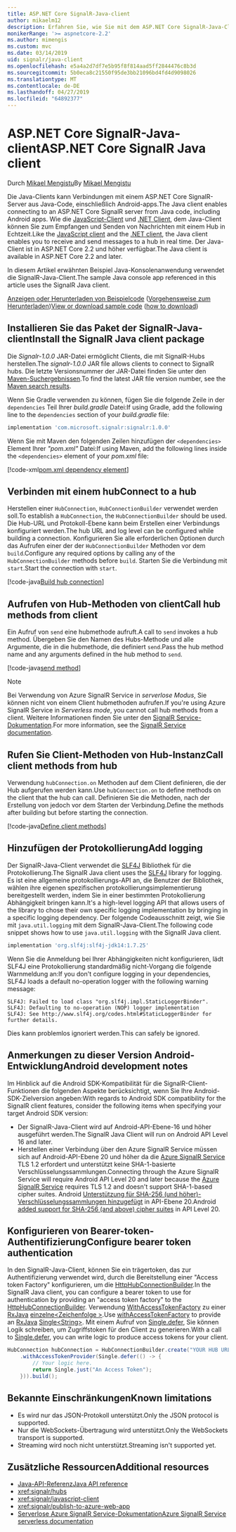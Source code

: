 ```yaml
---
title: ASP.NET Core SignalR-Java-client
author: mikaelm12
description: Erfahren Sie, wie Sie mit dem ASP.NET Core SignalR-Java-Client.
monikerRange: '>= aspnetcore-2.2'
ms.author: mimengis
ms.custom: mvc
ms.date: 03/14/2019
uid: signalr/java-client
ms.openlocfilehash: e5a4a2d7df7e5b95f8f814aad5ff2844476c8b3d
ms.sourcegitcommit: 5b0eca8c21550f95de3bb21096bd4fd4d9098026
ms.translationtype: MT
ms.contentlocale: de-DE
ms.lasthandoff: 04/27/2019
ms.locfileid: "64892377"
---
```

# <a name="aspnet-core-signalr-java-client"></a><span data-ttu-id="c3238-103">ASP.NET Core SignalR-Java-client</span><span class="sxs-lookup"><span data-stu-id="c3238-103">ASP.NET Core SignalR Java client</span></span>

<span data-ttu-id="c3238-104">Durch [Mikael Mengistu](https://twitter.com/MikaelM_12)</span><span class="sxs-lookup"><span data-stu-id="c3238-104">By [Mikael Mengistu](https://twitter.com/MikaelM_12)</span></span>

<span data-ttu-id="c3238-105">Die Java-Clients kann Verbindungen mit einem ASP.NET Core SignalR-Server aus Java-Code, einschließlich Android-apps.</span><span class="sxs-lookup"><span data-stu-id="c3238-105">The Java client enables connecting to an ASP.NET Core SignalR server from Java code, including Android apps.</span></span> <span data-ttu-id="c3238-106">Wie die [JavaScript-Client](xref:signalr/javascript-client) und [.NET Client](xref:signalr/dotnet-client), dem Java-Client können Sie zum Empfangen und Senden von Nachrichten mit einem Hub in Echtzeit.</span><span class="sxs-lookup"><span data-stu-id="c3238-106">Like the [JavaScript client](xref:signalr/javascript-client) and the [.NET client](xref:signalr/dotnet-client), the Java client enables you to receive and send messages to a hub in real time.</span></span> <span data-ttu-id="c3238-107">Der Java-Client ist in ASP.NET Core 2.2 und höher verfügbar.</span><span class="sxs-lookup"><span data-stu-id="c3238-107">The Java client is available in ASP.NET Core 2.2 and later.</span></span>

<span data-ttu-id="c3238-108">In diesem Artikel erwähnten Beispiel Java-Konsolenanwendung verwendet die SignalR-Java-Client.</span><span class="sxs-lookup"><span data-stu-id="c3238-108">The sample Java console app referenced in this article uses the SignalR Java client.</span></span>

<span data-ttu-id="c3238-109">[Anzeigen oder Herunterladen von Beispielcode](https://github.com/aspnet/AspNetCore.Docs/tree/master/aspnetcore/signalr/java-client/sample) ([Vorgehensweise zum Herunterladen](xref:index#how-to-download-a-sample))</span><span class="sxs-lookup"><span data-stu-id="c3238-109">[View or download sample code](https://github.com/aspnet/AspNetCore.Docs/tree/master/aspnetcore/signalr/java-client/sample) ([how to download](xref:index#how-to-download-a-sample))</span></span>

## <a name="install-the-signalr-java-client-package"></a><span data-ttu-id="c3238-110">Installieren Sie das Paket der SignalR-Java-client</span><span class="sxs-lookup"><span data-stu-id="c3238-110">Install the SignalR Java client package</span></span>

<span data-ttu-id="c3238-111">Die *Signalr-1.0.0* JAR-Datei ermöglicht Clients, die mit SignalR-Hubs herstellen.</span><span class="sxs-lookup"><span data-stu-id="c3238-111">The *signalr-1.0.0* JAR file allows clients to connect to SignalR hubs.</span></span> <span data-ttu-id="c3238-112">Die letzte Versionsnummer der JAR-Datei finden Sie unter den [Maven-Suchergebnissen](https://search.maven.org/search?q=g:com.microsoft.signalr%20AND%20a:signalr).</span><span class="sxs-lookup"><span data-stu-id="c3238-112">To find the latest JAR file version number, see the [Maven search results](https://search.maven.org/search?q=g:com.microsoft.signalr%20AND%20a:signalr).</span></span>

<span data-ttu-id="c3238-113">Wenn Sie Gradle verwenden zu können, fügen Sie die folgende Zeile in der `dependencies` Teil Ihrer *build.gradle* Datei:</span><span class="sxs-lookup"><span data-stu-id="c3238-113">If using Gradle, add the following line to the `dependencies` section of your *build.gradle* file:</span></span>

```gradle
implementation 'com.microsoft.signalr:signalr:1.0.0'
```

<span data-ttu-id="c3238-114">Wenn Sie mit Maven den folgenden Zeilen hinzufügen der `<dependencies>` Element Ihrer *"pom.xml"* Datei:</span><span class="sxs-lookup"><span data-stu-id="c3238-114">If using Maven, add the following lines inside the `<dependencies>` element of your *pom.xml* file:</span></span>

[!code-xml[pom.xml dependency element](java-client/sample/pom.xml?name=snippet_dependencyElement)]

## <a name="connect-to-a-hub"></a><span data-ttu-id="c3238-115">Verbinden mit einem hub</span><span class="sxs-lookup"><span data-stu-id="c3238-115">Connect to a hub</span></span>

<span data-ttu-id="c3238-116">Herstellen einer `HubConnection`, `HubConnectionBuilder` verwendet werden soll.</span><span class="sxs-lookup"><span data-stu-id="c3238-116">To establish a `HubConnection`, the `HubConnectionBuilder` should be used.</span></span> <span data-ttu-id="c3238-117">Die Hub-URL und Protokoll-Ebene kann beim Erstellen einer Verbindungs konfiguriert werden.</span><span class="sxs-lookup"><span data-stu-id="c3238-117">The hub URL and log level can be configured while building a connection.</span></span> <span data-ttu-id="c3238-118">Konfigurieren Sie alle erforderlichen Optionen durch das Aufrufen einer der der `HubConnectionBuilder` Methoden vor dem `build`.</span><span class="sxs-lookup"><span data-stu-id="c3238-118">Configure any required options by calling any of the `HubConnectionBuilder` methods before `build`.</span></span> <span data-ttu-id="c3238-119">Starten Sie die Verbindung mit `start`.</span><span class="sxs-lookup"><span data-stu-id="c3238-119">Start the connection with `start`.</span></span>

[!code-java[Build hub connection](java-client/sample/src/main/java/Chat.java?range=16-17)]

## <a name="call-hub-methods-from-client"></a><span data-ttu-id="c3238-120">Aufrufen von Hub-Methoden von client</span><span class="sxs-lookup"><span data-stu-id="c3238-120">Call hub methods from client</span></span>

<span data-ttu-id="c3238-121">Ein Aufruf von `send` eine hubmethode aufruft.</span><span class="sxs-lookup"><span data-stu-id="c3238-121">A call to `send` invokes a hub method.</span></span> <span data-ttu-id="c3238-122">Übergeben Sie den Namen des Hubs-Methode und alle Argumente, die in die hubmethode, die definiert `send`.</span><span class="sxs-lookup"><span data-stu-id="c3238-122">Pass the hub method name and any arguments defined in the hub method to `send`.</span></span>

[!code-java[send method](java-client/sample/src/main/java/Chat.java?range=28)]

> [!NOTE]
> <span data-ttu-id="c3238-123">Bei Verwendung von Azure SignalR Service in *serverlose Modus*, Sie können nicht von einem Client hubmethoden aufrufen.</span><span class="sxs-lookup"><span data-stu-id="c3238-123">If you're using Azure SignalR Service in *Serverless mode*, you cannot call hub methods from a client.</span></span> <span data-ttu-id="c3238-124">Weitere Informationen finden Sie unter den [SignalR Service-Dokumentation](/azure/azure-signalr/signalr-concept-serverless-development-config).</span><span class="sxs-lookup"><span data-stu-id="c3238-124">For more information, see the [SignalR Service documentation](/azure/azure-signalr/signalr-concept-serverless-development-config).</span></span>

## <a name="call-client-methods-from-hub"></a><span data-ttu-id="c3238-125">Rufen Sie Client-Methoden von Hub-Instanz</span><span class="sxs-lookup"><span data-stu-id="c3238-125">Call client methods from hub</span></span>

<span data-ttu-id="c3238-126">Verwendung `hubConnection.on` Methoden auf dem Client definieren, die der Hub aufgerufen werden kann.</span><span class="sxs-lookup"><span data-stu-id="c3238-126">Use `hubConnection.on` to define methods on the client that the hub can call.</span></span> <span data-ttu-id="c3238-127">Definieren Sie die Methoden, nach der Erstellung von jedoch vor dem Starten der Verbindung.</span><span class="sxs-lookup"><span data-stu-id="c3238-127">Define the methods after building but before starting the connection.</span></span>

[!code-java[Define client methods](java-client/sample/src/main/java/Chat.java?range=19-21)]

## <a name="add-logging"></a><span data-ttu-id="c3238-128">Hinzufügen der Protokollierung</span><span class="sxs-lookup"><span data-stu-id="c3238-128">Add logging</span></span>

<span data-ttu-id="c3238-129">Der SignalR-Java-Client verwendet die [SLF4J](https://www.slf4j.org/) Bibliothek für die Protokollierung.</span><span class="sxs-lookup"><span data-stu-id="c3238-129">The SignalR Java client uses the [SLF4J](https://www.slf4j.org/) library for logging.</span></span> <span data-ttu-id="c3238-130">Es ist eine allgemeine protokollierungs-API an, die Benutzer der Bibliothek, wählen ihre eigenen spezifischen protokollierungsimplementierung bereitgestellt werden, indem Sie in einer bestimmten Protokollierung Abhängigkeit bringen kann.</span><span class="sxs-lookup"><span data-stu-id="c3238-130">It's a high-level logging API that allows users of the library to chose their own specific logging implementation by bringing in a specific logging dependency.</span></span> <span data-ttu-id="c3238-131">Der folgende Codeausschnitt zeigt, wie Sie mit `java.util.logging` mit dem SignalR-Java-Client.</span><span class="sxs-lookup"><span data-stu-id="c3238-131">The following code snippet shows how to use `java.util.logging` with the SignalR Java client.</span></span>

```gradle
implementation 'org.slf4j:slf4j-jdk14:1.7.25'
```

<span data-ttu-id="c3238-132">Wenn Sie die Anmeldung bei Ihrer Abhängigkeiten nicht konfigurieren, lädt SLF4J eine Protokollierung standardmäßig nicht-Vorgang die folgende Warnmeldung an:</span><span class="sxs-lookup"><span data-stu-id="c3238-132">If you don't configure logging in your dependencies, SLF4J loads a default no-operation logger with the following warning message:</span></span>

```
SLF4J: Failed to load class "org.slf4j.impl.StaticLoggerBinder".
SLF4J: Defaulting to no-operation (NOP) logger implementation
SLF4J: See http://www.slf4j.org/codes.html#StaticLoggerBinder for further details.
```

<span data-ttu-id="c3238-133">Dies kann problemlos ignoriert werden.</span><span class="sxs-lookup"><span data-stu-id="c3238-133">This can safely be ignored.</span></span>

## <a name="android-development-notes"></a><span data-ttu-id="c3238-134">Anmerkungen zu dieser Version Android-Entwicklung</span><span class="sxs-lookup"><span data-stu-id="c3238-134">Android development notes</span></span>

<span data-ttu-id="c3238-135">Im Hinblick auf die Android SDK-Kompatibilität für die SignalR-Client-Funktionen die folgenden Aspekte berücksichtigt, wenn Sie Ihre Android-SDK-Zielversion angeben:</span><span class="sxs-lookup"><span data-stu-id="c3238-135">With regards to Android SDK compatibility for the SignalR client features, consider the following items when specifying your target Android SDK version:</span></span>

* <span data-ttu-id="c3238-136">Der SignalR-Java-Client wird auf Android-API-Ebene-16 und höher ausgeführt werden.</span><span class="sxs-lookup"><span data-stu-id="c3238-136">The SignalR Java Client will run on Android API Level 16 and later.</span></span>
* <span data-ttu-id="c3238-137">Herstellen einer Verbindung über den Azure SignalR Service müssen sich auf Android-API-Ebene 20 und höher da die [Azure SignalR Service](/azure/azure-signalr/signalr-overview) TLS 1.2 erfordert und unterstützt keine SHA-1-basierte Verschlüsselungssammlungen.</span><span class="sxs-lookup"><span data-stu-id="c3238-137">Connecting through the Azure SignalR Service will require Android API Level 20 and later because the [Azure SignalR Service](/azure/azure-signalr/signalr-overview) requires TLS 1.2 and doesn't support SHA-1-based cipher suites.</span></span> <span data-ttu-id="c3238-138">Android [Unterstützung für SHA-256 (und höher)-Verschlüsselungssammlungen hinzugefügt](https://developer.android.com/reference/javax/net/ssl/SSLSocket) in API-Ebene 20.</span><span class="sxs-lookup"><span data-stu-id="c3238-138">Android [added support for SHA-256 (and above) cipher suites](https://developer.android.com/reference/javax/net/ssl/SSLSocket) in API Level 20.</span></span>

## <a name="configure-bearer-token-authentication"></a><span data-ttu-id="c3238-139">Konfigurieren von Bearer-token-Authentifizierung</span><span class="sxs-lookup"><span data-stu-id="c3238-139">Configure bearer token authentication</span></span>

<span data-ttu-id="c3238-140">In den SignalR-Java-Client, können Sie ein trägertoken, das zur Authentifizierung verwendet wird, durch die Bereitstellung einer "Access token Factory" konfigurieren, um die [HttpHubConnectionBuilder](/java/api/com.microsoft.signalr._http_hub_connection_builder?view=aspnet-signalr-java).</span><span class="sxs-lookup"><span data-stu-id="c3238-140">In the SignalR Java client, you can configure a bearer token to use for authentication by providing an "access token factory" to the [HttpHubConnectionBuilder](/java/api/com.microsoft.signalr._http_hub_connection_builder?view=aspnet-signalr-java).</span></span> <span data-ttu-id="c3238-141">Verwendung [WithAccessTokenFactory](/java/api/com.microsoft.signalr._http_hub_connection_builder.withaccesstokenprovider?view=aspnet-signalr-java#com_microsoft_signalr__http_hub_connection_builder_withAccessTokenProvider_Single_String__) zu einer [RxJava](https://github.com/ReactiveX/RxJava) [einzelne\<Zeichenfolge >](http://reactivex.io/documentation/single.html).</span><span class="sxs-lookup"><span data-stu-id="c3238-141">Use [withAccessTokenFactory](/java/api/com.microsoft.signalr._http_hub_connection_builder.withaccesstokenprovider?view=aspnet-signalr-java#com_microsoft_signalr__http_hub_connection_builder_withAccessTokenProvider_Single_String__) to provide an [RxJava](https://github.com/ReactiveX/RxJava) [Single\<String>](http://reactivex.io/documentation/single.html).</span></span> <span data-ttu-id="c3238-142">Mit einem Aufruf von [Single.defer](http://reactivex.io/RxJava/javadoc/io/reactivex/Single.html#defer-java.util.concurrent.Callable-), Sie können Logik schreiben, um Zugriffstoken für den Client zu generieren.</span><span class="sxs-lookup"><span data-stu-id="c3238-142">With a call to [Single.defer](http://reactivex.io/RxJava/javadoc/io/reactivex/Single.html#defer-java.util.concurrent.Callable-), you can write logic to produce access tokens for your client.</span></span>

```java
HubConnection hubConnection = HubConnectionBuilder.create("YOUR HUB URL HERE")
    .withAccessTokenProvider(Single.defer(() -> {
        // Your logic here.
        return Single.just("An Access Token");
    })).build();
```

## <a name="known-limitations"></a><span data-ttu-id="c3238-143">Bekannte Einschränkungen</span><span class="sxs-lookup"><span data-stu-id="c3238-143">Known limitations</span></span>

* <span data-ttu-id="c3238-144">Es wird nur das JSON-Protokoll unterstützt.</span><span class="sxs-lookup"><span data-stu-id="c3238-144">Only the JSON protocol is supported.</span></span>
* <span data-ttu-id="c3238-145">Nur die WebSockets-Übertragung wird unterstützt.</span><span class="sxs-lookup"><span data-stu-id="c3238-145">Only the WebSockets transport is supported.</span></span>
* <span data-ttu-id="c3238-146">Streaming wird noch nicht unterstützt.</span><span class="sxs-lookup"><span data-stu-id="c3238-146">Streaming isn't supported yet.</span></span>

## <a name="additional-resources"></a><span data-ttu-id="c3238-147">Zusätzliche Ressourcen</span><span class="sxs-lookup"><span data-stu-id="c3238-147">Additional resources</span></span>

* [<span data-ttu-id="c3238-148">Java-API-Referenz</span><span class="sxs-lookup"><span data-stu-id="c3238-148">Java API reference</span></span>](/java/api/com.microsoft.signalr?view=aspnet-signalr-java)
* <xref:signalr/hubs>
* <xref:signalr/javascript-client>
* <xref:signalr/publish-to-azure-web-app>
* [<span data-ttu-id="c3238-149">Serverlose Azure SignalR Service-Dokumentation</span><span class="sxs-lookup"><span data-stu-id="c3238-149">Azure SignalR Service serverless documentation</span></span>](/azure/azure-signalr/signalr-concept-serverless-development-config)
